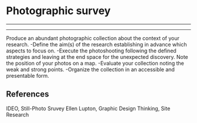 # Photographic survey
----
----
Produce an abundant photographic collection about the context of your research.
-Define the aim(s) of the research establishing in advance which aspects to focus on.
-Execute the photoshooting following the defined strategies and leaving at the end space for the unexpected discovery. Note the position of your photos on a map. 
-Evaluate your collection noting the weak and strong points.
-Organize the collection in an accessible and presentable form. 

## References
IDEO, Still-Photo Sruvey
Ellen Lupton, Graphic Design Thinking, Site Research
